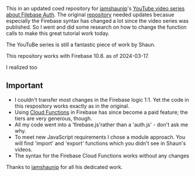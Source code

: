 This in an updated coed repository for [iamshaunjp](https://github.com/iamshaunjp)'s [YouTube video series about Filebase Auth](https://www.youtube.com/playlist?list=PL4cUxeGkcC9jUPIes_B8vRjn1_GaplOPQ).
The original [repository](https://github.com/iamshaunjp/firebase-auth) needed updates becasue especially the Firebase syntax has changed a lot since the video series was published. So I went and did some research on how to change the function calls to make this great tutorial work today.

The YouTuBe series is still a fantastic piece of work by Shaun.

This repository works with Firebase 10.8. as of 2024-03-17.

I realized too 

## Important 
- I couldn't transfer most changes in the Firebase logic 1:1. Yet the code in this respository works exactly as in the original.
- Using [Cloud Functions](https://firebase.google.com/docs/functions) in Firebase has since become a paid feature; the tiers are very generous, though.
- All my code went into a 'firebase.js'rather than a 'auth.js' - don't ask me why.
- To meet new JavaScript requirements I chose a module approach. You will find 'import' and 'export' functions which you didn't see in Shaun's videos.
- The syntax for the Firebase Cloud Functions works without any changes

Thanks to [iamshaunjp](https://github.com/iamshaunjp) for all his dedicated work.

  
